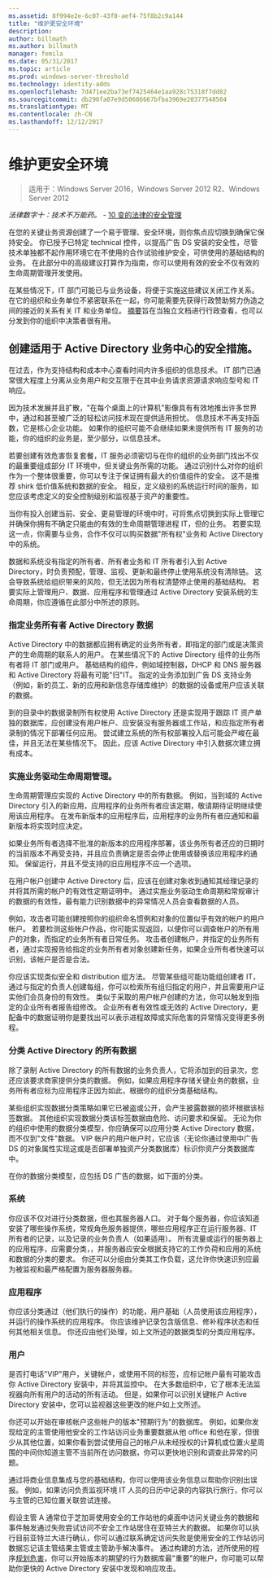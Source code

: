 ```yaml
---
ms.assetid: 8f994e2e-6c07-43f0-aef4-75f8b2c9a144
title: "维护更安全环境"
description: 
author: billmath
ms.author: billmath
manager: femila
ms.date: 05/31/2017
ms.topic: article
ms.prod: windows-server-threshold
ms.technology: identity-adds
ms.openlocfilehash: 7d471ee2ba73ef7425464e1aa928c75318f7dd82
ms.sourcegitcommit: db290fa07e9d50686667bfba3969e20377548504
ms.translationtype: MT
ms.contentlocale: zh-CN
ms.lasthandoff: 12/12/2017
---
```

# <a name="maintaining-a-more-secure-environment"></a>维护更安全环境

>适用于：Windows Server 2016，Windows Server 2012 R2、Windows Server 2012

*法律数字十：技术不万能药。* - [10 变的法律的安全管理](https://technet.microsoft.com/library/cc722488.aspx)  
  
在您的关键业务资源创建了一个易于管理、安全环境，则你焦点应切换到确保它保持安全。 你已授予已特定 technical 控件，以提高广告 DS 安装的安全性，尽管技术单独都不起作用环境它在不使用的合作试验维护安全，可供使用的基础结构的业务。 在此部分中的高级建议打算作为指南，你可以使用有效的安全不仅有效的生命周期管理开发使用。  
  
在某些情况下，IT 部门可能已与业务设备，将便于实施这些建议关闭工作关系。 在它的组织和业务单位不紧密联系在一起，你可能需要先获得行政赞助努力伪造之间的接近的关系有关 IT 和业务单位。 [摘要](../../../ad-ds/manage/component-updates/Executive-Summary.md)旨在当独立文档进行行政查看，也可以分发到你的组织中决策者很有用。  
  
## <a name="creating-business-centric-security-practices-for-active-directory"></a>创建适用于 Active Directory 业务中心的安全措施。  
在过去，作为支持结构和成本中心查看时间内许多组织的信息技术。 IT 部门已通常很大程度上分离从业务用户和交互限于在其中业务请求资源请求响应型号和 IT 响应。  
  
因为技术发展并且扩散，"在每个桌面上的计算机"影像具有有效地推出许多世界中，通过和甚至被广泛的轻松访问技术现在提供适用担忧。 信息技术不再支持函数，它是核心企业功能。 如果你的组织可能不会继续如果未提供所有 IT 服务的功能，你的组织的业务是，至少部分，以信息技术。  
  
若要创建有效危害恢复套餐，IT 服务必须密切与在你的组织的业务部门找出不仅的最重要组成部分 IT 环境中，但关键业务所需的功能。 通过识别什么对你的组织作为一个整体很重要，你可以专注于保证拥有最大的价值组件的安全。 这不是推荐 shirk 低价值系统和数据的安全。 相反，定义级别的系统运行时间的服务，如您应该考虑定义的安全控制级别和监视基于资产的重要性。  
  
当你有投入创建当前、安全、更易管理的环境中时，可将焦点切换到实际上管理它并确保你拥有不确定只能由的有效的生命周期管理进程 IT，但的业务。 若要实现这一点，你需要与业务，合作不仅可以购买数据"所有权"业务和 Active Directory 中的系统。  
  
数据和系统没有指定的所有者、所有者业务和 IT 所有者引入到 Active Directory，时负责预配，管理、监视、更新和最终停止使用系统没有清除链。 这会导致系统给组织带来的风险，但无法因为所有权清楚停止使用的基础结构。 若要实际上管理用户、数据、应用程序和管理通过 Active Directory 安装系统的生命周期，你应遵循在此部分中所述的原则。  
  
### <a name="assign-a-business-owner-to-active-directory-data"></a>指定业务所有者 Active Directory 数据  
Active Directory 中的数据都应拥有确定的业务所有者，即指定的部门或是决策资产的生命周期的联系人的用户。 在某些情况下的 Active Directory 组件的业务所有者将 IT 部门或用户。 基础结构的组件，例如域控制器，DHCP 和 DNS 服务器和 Active Directory 将最有可能"归"IT。 指定的业务添加到广告 DS 支持业务（例如，新的员工、新的应用和新信息存储库维护）的数据的设备或用户应该关联的数据。  
  
到的目录中的数据录制所有权使用 Active Directory 还是实现用于跟踪 IT 资产单独的数据库，应创建没有用户帐户、应安装没有服务器或工作站，和应指定所有者录制的情况下部署任何应用。 尝试建立系统的所有权部署投入后可能会严峻在最佳，并且无法在某些情况下。 因此，应该 Active Directory 中引入数据次建立拥有成本。  
  
### <a name="implement-business-driven-lifecycle-management"></a>实施业务驱动生命周期管理。  
生命周期管理应实现的 Active Directory 中的所有数据。 例如，当到域的 Active Directory 引入的新应用，应用程序的业务所有者应该定期，敬请期待证明继续使用该应用程序。 在发布新版本的应用程序后，应用程序的业务所有者应通知和最新版本将实现时应决定。  
  
如果业务所有者选择不批准的新版本的应用程序部署，该业务所有者还应的日期时的当前版本不再受支持，并且应负责确定是否会停止使用或替换该应用程序的通知。 保留运行，并且不受支持的旧应用程序不应一个选项。  
  
在用户帐户创建中 Active Directory 后，应该在创建对象收到通知其经理记录的并将其所需的帐户的有效性定期证明中。 通过实施业务驱动生命周期和常规审计的数据的有效性，最有能力识别数据中的异常情况人员会查看数据的人员。  
  
例如，攻击者可能创建按照你的组织命名惯例和对象的位置似乎有效的帐户的用户帐户。 若要检测这些帐户作品，你可能实现返回，以便你可以调查帐户的所有用户的对象，而指定的业务所有者日常任务。 攻击者创建帐户，并指定的业务所有者，通过实现报告给指定的业务所有者对象创建新任务，如果企业所有者快速可以识别，该帐户是否是合法。  
  
你应该实现类似安全和 distribution 组方法。 尽管某些组可能功能组创建者 IT，通过与指定的负责人创建每组，你可以检索所有组归指定的用户，并且需要用户证实他们会员身份的有效性。 类似于采取的用户帐户创建的方法，你可以触发到指定的企业所有者报告组修改。 企业所有者有效性或无效的 Active Directory，更配备中的数据证明你是要找出可以表示进程故障或实际危害的异常情况变得更多例程。  
  
### <a name="classify-all-active-directory-data"></a>分类 Active Directory 的所有数据  
除了录制 Active Directory 的所有数据的业务负责人，它将添加到的目录次，您还应该要求商家提供分类的数据。 例如，如果应用程序存储关键业务的数据，业务所有者应标为应用程序正因为如此，根据你的组织分类基础结构。  
  
某些组织实现数据分类策略如果它已被盗或公开，会产生披露数据的损坏根据该标签数据。 其他组织实现数据分类该标签数据由危险、访问要求和保留。 无论为你的组织中使用的数据分类模型，你应确保可以应用分类 Active Directory 数据，而不仅到"文件"数据。 VIP 帐户的用户帐户时，它应该（无论你通过使用中广告 DS 的对象属性实现这或是否部署单独资产分类数据库）标识你资产分类数据库中。  
  
在你的数据分类模型，应包括 DS 广告的数据，如下面的分类。  
  
### <a name="systems"></a>系统  
你应该不仅对进行分类数据，但也其服务器人口。 对于每个服务器，你应该知道安装了哪些操作系统，常规角色服务器提供，哪些应用程序正在运行服务器、IT 所有者的记录，以及记录的业务负责人（如果适用）。 所有流量或运行的服务器上的应用程序，应需要分类，，并服务器应安全根据支持它的工作负荷和应用的系统和数据的分类的要求。 你还可以分组由分类其工作负载，这允许你快速识别应最为被监视和最严格配置为服务器服务器。  
  
### <a name="applications"></a>应用程序  
你应该分类通过（他们执行的操作）的功能，用户基础（人员使用该应用程序），并运行的操作系统的应用程序。 你应该维护记录包含版信息、修补程序状态和任何其他相关信息。 你还应由他们处理，如上文所述的数据类型的分类应用程序。  
  
### <a name="users"></a>用户  
是否打电话"VIP"用户，关键帐户，或使用不同的标签，应标记帐户最有可能攻击你 Active Directory 安装中，并将其监控中。 在大多数组织中，它了根本无法监视器向所有用户的活动的所有活动。 但是，如果你可以识别关键帐户 Active Directory 安装中，您可以监视器这些更改的帐户如上文所述。  
  
你还可以开始在审核帐户这些帐户的版本"预期行为"的数据库。 例如，如果你发现给定的主管使用他安全的工作站访问业务重要数据从他 office 和他在家，但很少从其他位置，如果你看到尝试使用自己的帐户从未经授权的计算机或位置火星周围的中间你知道主管不当前所在访问数据，你可以更快地识别和调查此异常的问题。  
  
通过将商业信息集成与您的基础结构，你可以使用该业务信息以帮助你识别出误报。 例如，如果访问负责监视环境 IT 人员的日历中记录的内容执行旅行，你可以与主管的已知位置关联尝试连接。  
  
假设主管 A 通常位于芝加哥使用安全的工作站他的桌面中访问关键业务的数据和事件触发通过失败尝试访问不安全工作站居住在亚特兰大的数据。 如果你可以执行目前亚特兰大进行确认，你可以通过联系确定访问失败是使用安全的工作站访问数据忘记该主管结果主管或主管助手解决事件。 通过构建的方法，述所使用的程序[规划危害](../../../ad-ds/plan/security-best-practices/Planning-for-Compromise.md)，你可以开始版本的期望的行为数据库最"重要"的帐户，你可能可以帮助你更快的 Active Directory 安装中发现和响应攻击。  
  


